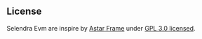 ## License
Selendra Evm are inspire by [Astar Frame](https://github.com/AstarNetwork/astar-frame) under [GPL 3.0 licensed](LICENSE).

